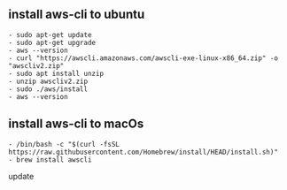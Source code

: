 ## install aws-cli to ubuntu 

```
- sudo apt-get update
- sudo apt-get upgrade
- aws --version
- curl "https://awscli.amazonaws.com/awscli-exe-linux-x86_64.zip" -o "awscliv2.zip"
- sudo apt install unzip
- unzip awscliv2.zip
- sudo ./aws/install
- aws --version
```
## install aws-cli to macOs

```
- /bin/bash -c "$(curl -fsSL https://raw.githubusercontent.com/Homebrew/install/HEAD/install.sh)"
- brew install awscli
```

update